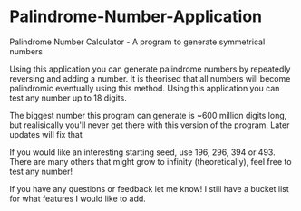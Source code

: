 # Palindrome-Number-Application
Palindrome Number Calculator - A program to generate symmetrical numbers

Using this application you can generate palindrome numbers by repeatedly reversing and adding a number. It is theorised that all numbers will become palindromic eventually using this method. Using this application you can test any number up to 18 digits.

The biggest number this program can generate is ~600 million digits long, but realisically you'll never get there with this version of the program. Later updates will fix that

If you would like an interesting starting seed, use 196, 296, 394 or 493. There are many others that might grow to infinity (theoretically), feel free to test any number!

If you have any questions or feedback let me know! I still have a bucket list for what features I would like to add.
